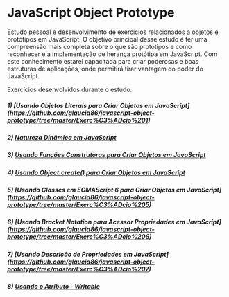 # JavaScript Object Prototype

Estudo pessoal e desenvolvimento de exercícios relacionados a objetos e protótipos em JavaScript. O objetivo principal desse estudo é ter 
uma compreensão mais completa sobre o que são prototipos e como reconhecer e a implementação de herança protótipa em JavaScript.
Com este conhecimento estarei capacitada para criar poderosas e boas estruturas de aplicações, onde permitirá tirar
vantagem do poder do JavaScript.

Exercícios desenvolvidos durante o estudo:

##### 1) [Usando Objetos Literais para Criar Objetos em JavaScript] (https://github.com/glaucia86/javascript-object-prototype/tree/master/Exerc%C3%ADcio%201)

##### 2) [Natureza Dinâmica em JavaScript](https://github.com/glaucia86/javascript-object-prototype/tree/master/Exerc%C3%ADcio%202)

##### 3) [Usando Funções Construtoras para Criar Objetos em JavaScript](https://github.com/glaucia86/javascript-object-prototype/tree/master/Exerc%C3%ADcio%203)

##### 4) [Usando Object.create() para Criar Objetos em JavaScript](https://github.com/glaucia86/javascript-object-prototype/tree/master/Exerc%C3%ADcio%204)

##### 5) [Usando Classes em ECMAScript 6 para Criar Objetos em JavaScript] (https://github.com/glaucia86/javascript-object-prototype/tree/master/Exerc%C3%ADcio%205)

##### 6) [Usando Bracket Notation para Acessar Propriedades em JavaScript] (https://github.com/glaucia86/javascript-object-prototype/tree/master/Exerc%C3%ADcio%206)

##### 7) [Usando Descrição de Propriedades em JavaScript] (https://github.com/glaucia86/javascript-object-prototype/tree/master/Exerc%C3%ADcio%207)

##### 8) [Usando o Atributo - Writable]()